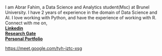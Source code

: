I am Abrar Fahim, a Data Science and Analytics student(Msc) at Brunel University. I have 2 years of experience in the domain of Data Science and AI. I love working with Python, and have the experience of working with R. 
Connect with me on, <br>
**<a href = "https://www.linkedin.com/in/abrar-fahim/"> Linkedin </a>** <br>
**<a href = "https://www.researchgate.net/profile/Abrar-Fahim-2"> Research Gate </a>** <br>
**<a href = "https://www.abrarfahim.co.uk/">Personal Portfolio</a>** <br>



https://meet.google.com/tyh-jztc-xsg
